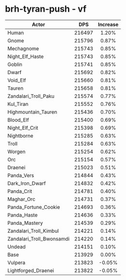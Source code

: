 # brh-tyran-push - vf
| Actor | DPS | Increase |
|---|:---:|:---:|
|Human|216497|1.20%|
|Gnome|215796|0.87%|
|Mechagnome|215743|0.85%|
|Night_Elf_Haste|215743|0.85%|
|Goblin|215741|0.85%|
|Dwarf|215692|0.82%|
|Void_Elf|215660|0.81%|
|Tauren|215658|0.81%|
|Zandalari_Troll_Paku|215574|0.77%|
|Kul_Tiran|215552|0.76%|
|Highmountain_Tauren|215436|0.70%|
|Blood_Elf|215400|0.69%|
|Night_Elf_Crit|215398|0.69%|
|Nightborne|215285|0.63%|
|Troll|215284|0.63%|
|Worgen|215254|0.62%|
|Orc|215154|0.57%|
|Draenei|215023|0.51%|
|Panda_Vers|214844|0.43%|
|Dark_Iron_Dwarf|214832|0.42%|
|Panda_Crit|214781|0.40%|
|Maghar_Orc|214731|0.37%|
|Panda_Fortune_Cookie|214693|0.36%|
|Panda_Haste|214636|0.33%|
|Panda_Mastery|214539|0.29%|
|Zandalari_Troll_Kimbul|214221|0.14%|
|Zandalari_Troll_Bwonsamdi|214220|0.14%|
|Undead|214151|0.10%|
|Base|213929|0.00%|
|Vulpera|213823|-0.05%|
|Lightforged_Draenei|213822|-0.05%|
